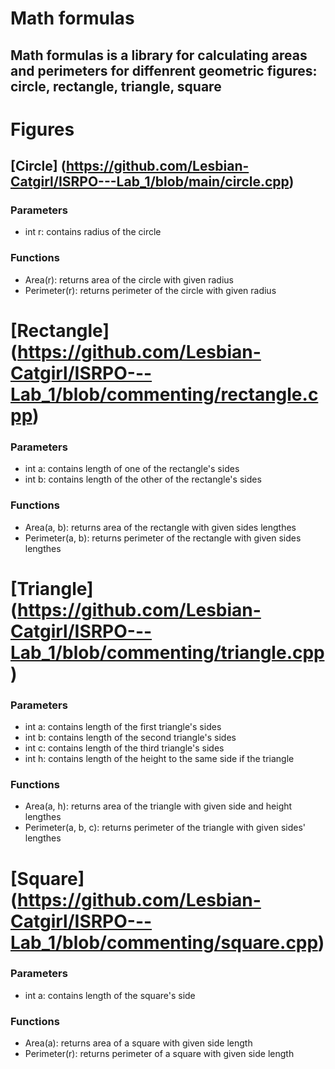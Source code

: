 # Math formulas
## Math formulas is a library for calculating areas and perimeters for diffenrent geometric figures: circle, rectangle, triangle, square

# Figures
## [Circle] (https://github.com/Lesbian-Catgirl/ISRPO---Lab_1/blob/main/circle.cpp)
### Parameters
- int r: contains radius of the circle
### Functions
- Area(r): returns area of the circle with given radius
- Perimeter(r): returns perimeter of the circle with given radius

# [Rectangle] (https://github.com/Lesbian-Catgirl/ISRPO---Lab_1/blob/commenting/rectangle.cpp)
### Parameters
- int a: contains length of one of the rectangle's sides
- int b: contains length of the other of the rectangle's sides
### Functions
- Area(a, b): returns area of the rectangle with given sides lengthes
- Perimeter(a, b): returns perimeter of the rectangle with given sides lengthes

# [Triangle] (https://github.com/Lesbian-Catgirl/ISRPO---Lab_1/blob/commenting/triangle.cpp)
### Parameters
- int a: contains length of the first triangle's sides
- int b: contains length of the second triangle's sides
- int c: contains length of the third triangle's sides
- int h: contains length of the height to the same side if the triangle
### Functions
- Area(a, h): returns area of the triangle with given side and height lengthes
- Perimeter(a, b, c): returns perimeter of the triangle with given sides' lengthes

# [Square] (https://github.com/Lesbian-Catgirl/ISRPO---Lab_1/blob/commenting/square.cpp)
### Parameters
- int a: contains length of the square's side
### Functions
- Area(a): returns area of a square with given side length
- Perimeter(r): returns perimeter of a square with given side length
